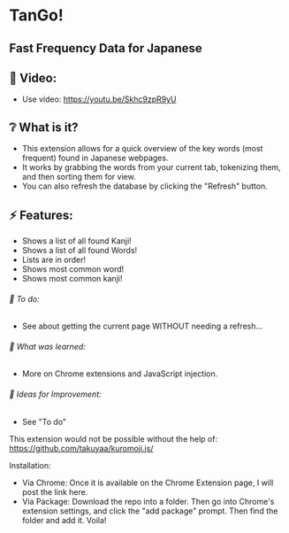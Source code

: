 # TanGo!

## Fast Frequency Data for Japanese

## :cinema: Video:
* Use video: https://youtu.be/Skhc9zpR9yU

## :grey_question: What is it?
* This extension allows for a quick overview of the key words (most frequent) found in Japanese webpages.
* It works by grabbing the words from your current tab, tokenizing them, and then sorting them for view.
* You can also refresh the database by clicking the "Refresh" button.

## :zap: Features:
* Shows a list of all found Kanji!
* Shows a list of all found Words!
* Lists are in order!
* Shows most common word!
* Shows most common kanji!

###### :hammer: To do:
* See about getting the current page WITHOUT needing a refresh...

###### :thought_balloon: What was learned:
* More on Chrome extensions and JavaScript injection.

###### :seedling: Ideas for Improvement:
* See "To do"

This extension would not be possible without the help of:
https://github.com/takuyaa/kuromoji.js/

Installation:
* Via Chrome: Once it is available on the Chrome Extension page, I will post the link here.
* Via Package: Download the repo into a folder. Then go into Chrome's extension settings, and click the "add package" prompt. Then find the folder and add it. Voila!
